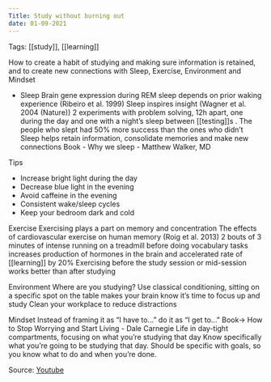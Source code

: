 ```yaml
---
Title: Study without burning out
date: 01-09-2021
---
```


Tags: [[study]], [[learning]]



How to create a habit of studying and making sure information is retained, and to create new connections with Sleep, Exercise, Environment and Mindset

- Sleep
	Brain gene expression during REM sleep depends on prior waking experience (Ribeiro et al. 1999)
	Sleep inspires insight (Wagner et al. 2004 (Nature))
	2 experiments with problem solving, 12h apart, one during the day and one with a night’s sleep between [[testing]]s . The people who slept had 50% more success than the ones who didn’t
	Sleep helps retain information, consolidate memories and make new connections
	Book - Why we sleep - Matthew Walker, MD

Tips
- Increase bright light during the day
- Decrease blue light in the evening
- Avoid caffeine in the evening
- Consistent wake/sleep cycles
- Keep your bedroom dark and cold


Exercise
	Exercising plays a part on memory and concentration
	The effects of cardiovascular exercise on human memory (Roig et al. 2013)
	2 bouts of 3 minutes of intense running on a treadmill before doing vocabulary tasks increases production of hormones in the brain and accelerated rate of [[learning]] by 20%
	Exercising before the study session or mid-session works better than after studying

Environment
	Where are you studying?
	Use classical conditioning, sitting on a specific spot on the table makes your brain know it’s time to focus up and study
	Clean your workplace to reduce distractions

Mindset
	Instead of framing it as “I have to...” do it as “I get to...”
	Book→ How to Stop Worrying and Start Living - Dale Carnegie
	Life in day-tight compartments, focusing on what you’re studying that day
	Know specifically what you’re going to be studying that day. Should be specific with goals, so you know what to do and when you’re done.


Source: [Youtube](https://youtu.be/FARXrLsBNJY)
